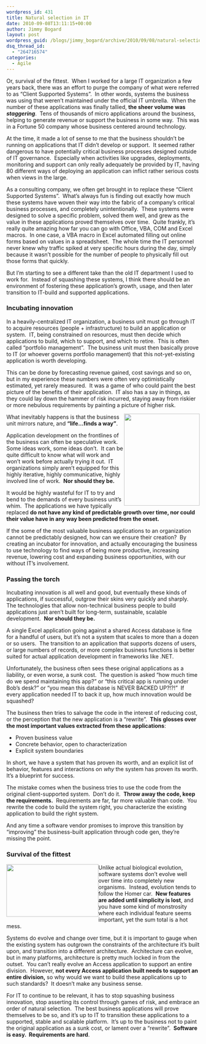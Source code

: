 ```yaml
---
wordpress_id: 431
title: Natural selection in IT
date: 2010-09-08T13:11:15+00:00
author: Jimmy Bogard
layout: post
wordpress_guid: /blogs/jimmy_bogard/archive/2010/09/08/natural-selection-in-it.aspx
dsq_thread_id:
  - "264716574"
categories:
  - Agile
---
```

Or, survival of the fittest.&#160; When I worked for a large IT organization a few years back, there was an effort to purge the company of what were referred to as “Client Supported Systems”.&#160; In other words, systems the business was using that weren’t maintained under the official IT umbrella.&#160; When the number of these applications was finally tallied, **the sheer volume was _staggering_**.&#160; Tens of thousands of micro applications around the business, helping to generate revenue or support the business in some way.&#160; This was in a Fortune 50 company whose business centered around technology.

At the time, it made a lot of sense to me that the business shouldn’t be running on applications that IT didn’t develop or support.&#160; It seemed rather dangerous to have potentially critical business processes designed outside of IT governance.&#160; Especially when activities like upgrades, deployments, monitoring and support can only really adequately be provided by IT, having 80 different ways of deploying an application can inflict rather serious costs when views in the large.

As a consulting company, we often get brought in to replace these “Client Supported Systems”.&#160; What’s always fun is finding out exactly how much these systems have woven their way into the fabric of a company’s critical business processes, and completely unintentionally.&#160; These systems were designed to solve a specific problem, solved them well, and grew as the value in these applications proved themselves over time.&#160; Quite frankly, it’s really quite amazing how far you can go with Office, VBA, COM and Excel macros.&#160; In one case, a VBA macro in Excel automated filling out online forms based on values in a spreadsheet.&#160; The whole time the IT personnel never knew why traffic spiked at very specific hours during the day, simply because it wasn’t possible for the number of people to physically fill out those forms that quickly.

But I’m starting to see a different take than the old IT department I used to work for.&#160; Instead of squashing these systems, I think there should be an environment of fostering these application’s growth, usage, and then later transition to IT-build and supported applications.

### Incubating innovation

In a heavily-centralized IT organization, a business unit must go through IT to acquire resources (people + infrastructure) to build an application or system.&#160; IT, being constrained on resources, must then decide which applications to build, which to support, and which to retire.&#160; This is often called “portfolio management”.&#160; The business unit must then basically prove to IT (or whoever governs portfolio management) that this not-yet-existing application is worth developing.

This can be done by forecasting revenue gained, cost savings and so on, but in my experience these numbers were often very optimistically estimated, yet rarely measured.&#160; It was a game of who could paint the best picture of the benefits of their application.&#160; IT also has a say in things, as they could lay down the hammer of risk incurred, staying away from riskier or more nebulous requirements by painting a picture of higher risk.

<img style="margin-left: 0px;margin-right: 0px" align="right" src="http://www.moviemobsters.com/wp-content/uploads/2009/11/jeff_goldblum.jpg" width="197" height="240" />What inevitably happens is that the business unit mirrors nature, and **“life…finds a way”**. 

Application development on the frontlines of the business can often be speculative work.&#160; Some ideas work, some ideas don’t.&#160; It can be quite difficult to know what will work and won’t work before actually trying it out.&#160; IT organizations simply aren’t equipped for this highly iterative, highly communicative, highly involved line of work.&#160; **Nor should they be.**

It would be highly wasteful for IT to try and bend to the demands of every business unit’s whim.&#160; The applications we have typically replaced **do not have any kind of predictable growth over time, nor could their value have in any way been predicted from the onset.**

If the some of the most valuable business applications to an organization cannot be predictably designed, how can we ensure their creation?&#160; By creating an incubator for innovation, and actually encouraging the business to use technology to find ways of being more productive, increasing revenue, lowering cost and expanding business opportunities, with our without IT’s involvement.

### Passing the torch

Incubating innovation is all well and good, but eventually these kinds of applications, if successful, outgrow their skins very quickly and sharply.&#160; The technologies that allow non-technical business people to build applications just aren’t built for long-term, sustainable, scalable development.&#160; **Nor should they be.**

A single Excel application going against a shared Access database is fine for a handful of users, but it’s not a system that scales to more than a dozen or so users.&#160; The transition to an application that supports dozens of users, or large numbers of records, or more complex business functions is better suited for actual application development in frameworks like .NET.

Unfortunately, the business often sees these original applications as a liability, or even worse, a sunk cost.&#160; The question is asked “how much time do we spend maintaining this app?” or “this critical app is running under Bob’s desk?” or “you mean this database is NEVER BACKED UP?!?!”&#160; If every application needed IT to back it up, how much innovation would be squashed?

The business then tries to salvage the code in the interest of reducing cost, or the perception that the new application is a “rewrite”.&#160; **This** **glosses over the most important values extracted from these applications**:

  * Proven business value
  * Concrete behavior, open to characterization
  * Explicit system boundaries

In short, we have a system that has proven its worth, and an explicit list of behavior, features and interactions on _why_ the system has proven its worth.&#160; It’s a blueprint for success.

The mistake comes when the business tries to use the code from the original client-supported system.&#160; Don’t do it.&#160; **Throw away the code, keep the requirements.**&#160; Requirements are far, far more valuable than code.&#160; You rewrite the code to build the system right, you characterize the existing application to build the right system.

And any time a software vendor promises to improve this transition by “improving” the business-built application through code gen, they’re missing the point.

### Survival of the fittest

<img style="margin-left: 0px;margin-right: 0px" align="left" src="http://blog.ponoko.com/wp-content/uploads/2008/12/homer-car.gif" width="240" height="137" />Unlike actual biological evolution, software systems don’t evolve well over time into completely new organisms.&#160; Instead, evolution tends to follow the Homer car.&#160; **New features are added until simplicity is lost**, and you have some kind of monstrosity where each individual feature seems important, yet the sum total is a hot mess.

Systems do evolve and change over time, but it is important to gauge when the existing system has outgrown the constraints of the architecture it’s built upon, and transition into a different architecture.&#160; Architecture can evolve, but in many platforms, architecture is pretty much locked in from the outset.&#160; You can’t really evolve an Access application to support an entire division.&#160; However, **not every Access application built needs to support an entire division,** so why would we want to build these applications up to such standards?&#160; It doesn’t make any business sense.

For IT to continue to be relevant, it has to stop squashing business innovation, stop asserting its control through games of risk, and embrace an order of natural selection.&#160; The best business applications will prove themselves to be so, and it’s up to IT to transition these applications to a supported, stable and scalable platform.&#160; It’s up to the business not to paint the original application as a sunk cost, or lament over a “rewrite”.&#160; **Software is easy.&#160; Requirements are hard**.